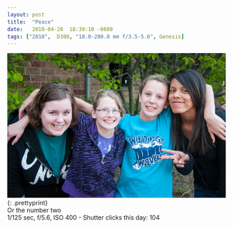 ```yaml
---
layout: post
title:  "Peace"
date:   2010-04-28  18:39:10 -0600
tags: ["2010",  D300, "18.0-200.0 mm f/3.5-5.6", Genesis]
---
```

![:title](/images/2010/2010_0428_DSC5569.jpg)
{: .prettyprint}  
Or the number two  
1/125 sec, f/5.6, ISO 400 - Shutter clicks this day: 104